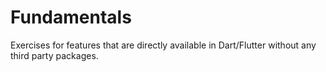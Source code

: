 # Fundamentals

Exercises for features that are directly available in Dart/Flutter without any third party packages.
